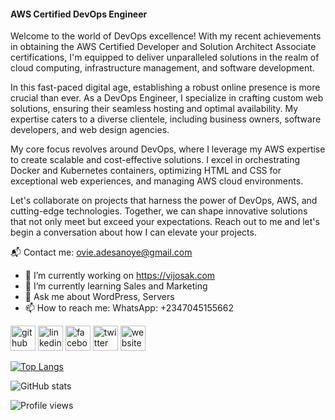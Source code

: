 
#### AWS Certified DevOps Engineer 
Welcome to the world of DevOps excellence! With my recent achievements in obtaining the AWS Certified Developer and Solution Architect Associate certifications, I'm equipped to deliver unparalleled solutions in the realm of cloud computing, infrastructure management, and software development.

In this fast-paced digital age, establishing a robust online presence is more crucial than ever. As a DevOps Engineer, I specialize in crafting custom web solutions, ensuring their seamless hosting and optimal availability. My expertise caters to a diverse clientele, including business owners, software developers, and web design agencies.

My core focus revolves around DevOps, where I leverage my AWS expertise to create scalable and cost-effective solutions. I excel in orchestrating Docker and Kubernetes containers, optimizing HTML and CSS for exceptional web experiences, and managing AWS cloud environments.

Let's collaborate on projects that harness the power of DevOps, AWS, and cutting-edge technologies. Together, we can shape innovative solutions that not only meet but exceed your expectations. Reach out to me and let's begin a conversation about how I can elevate your projects.

📬 Contact me: ovie.adesanoye@gmail.com


- 🔭 I’m currently working on https://vijosak.com 
- 🌱 I’m currently learning Sales and Marketing 
- 💬 Ask me about WordPress, Servers 
- 📫 How to reach me: WhatsApp: +2347045155662 


[<img src='https://cdn.jsdelivr.net/npm/simple-icons@3.0.1/icons/github.svg' alt='github' height='40'>](https://github.com/vijosak)  [<img src='https://cdn.jsdelivr.net/npm/simple-icons@3.0.1/icons/linkedin.svg' alt='linkedin' height='40'>](https://www.linkedin.com/in/adesanoyeovie/)  [<img src='https://cdn.jsdelivr.net/npm/simple-icons@3.0.1/icons/facebook.svg' alt='facebook' height='40'>](https://www.facebook.com/adesanoyeovie)  [<img src='https://cdn.jsdelivr.net/npm/simple-icons@3.0.1/icons/twitter.svg' alt='twitter' height='40'>](https://twitter.com/adesanoyeovie)  [<img src='https://cdn.jsdelivr.net/npm/simple-icons@3.0.1/icons/icloud.svg' alt='website' height='40'>](https://vijosak.com)  

[![Top Langs](https://github-readme-stats.vercel.app/api/top-langs/?username=vijosak)](https://github.com/anuraghazra/github-readme-stats)

![GitHub stats](https://github-readme-stats.vercel.app/api?username=vijosak&show_icons=true)  

![Profile views](https://gpvc.arturio.dev/vijosak)  
